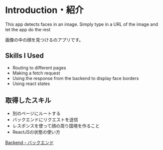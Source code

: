 # Introduction・紹介

This app detects faces in an image. Simply type in a URL of the image and let the app do the rest

画像の中の顔を見つけるのアプリです。

## Skills I Used
- Routing to different pages
- Making a fetch request
- Using the response from the backend to display face borders
- Using react states

## 取得したスキル
- 別のページにルートする
- バックエンドにリクエストを送信
- レスポンスを使って顔の周り国境を作ること
- ReactJSの状態の使い方

[Backend・バックエンド](https://github.com/hamzara2a/Python_SmartBrainServer)
